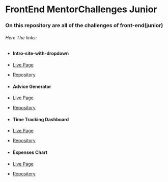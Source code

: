 # FrontEnd MentorChallenges Junior

### On this repository are all of the challenges of front-end(junior)

###### Here The links:

- #### Intro-site-with-dropdown

- [Live Page](https://iagohenrique2009.github.io/FrontEndMentorChallenges-junior-/intro-section-with-dropdown-navigation-main)
- [Repository](https://github.com/iagohenrique2009/FrontEndMentorChallenges-junior-/tree/main/intro-section-with-dropdown-navigation-main)

- #### Advice Generator 

 - [Live Page](https://iagohenrique2009.github.io/FrontEndMentorChallenges-junior-/advice-generator-app-main/)
 - [Repository](https://github.com/iagohenrique2009/FrontEndMentorChallenges-junior-/tree/main/advice-generator-app-main)


- #### Time Tracking Dashboard

 - [Live Page](https://iagohenrique2009.github.io/FrontEndMentorChallenges-junior-/time-tracking-dashboard-main/)
 - [Repository](https://github.com/iagohenrique2009/FrontEndMentorChallenges-junior-/tree/main/time-tracking-dashboard-main)

- #### Expenses Chart

 - [Live Page](https://iagohenrique2009.github.io/FrontEndMentorChallenges-junior-/expenses-chart-component-main/)
 - [Repository](https://github.com/iagohenrique2009/FrontEndMentorChallenges-junior-/tree/main/expenses-chart-component-main)